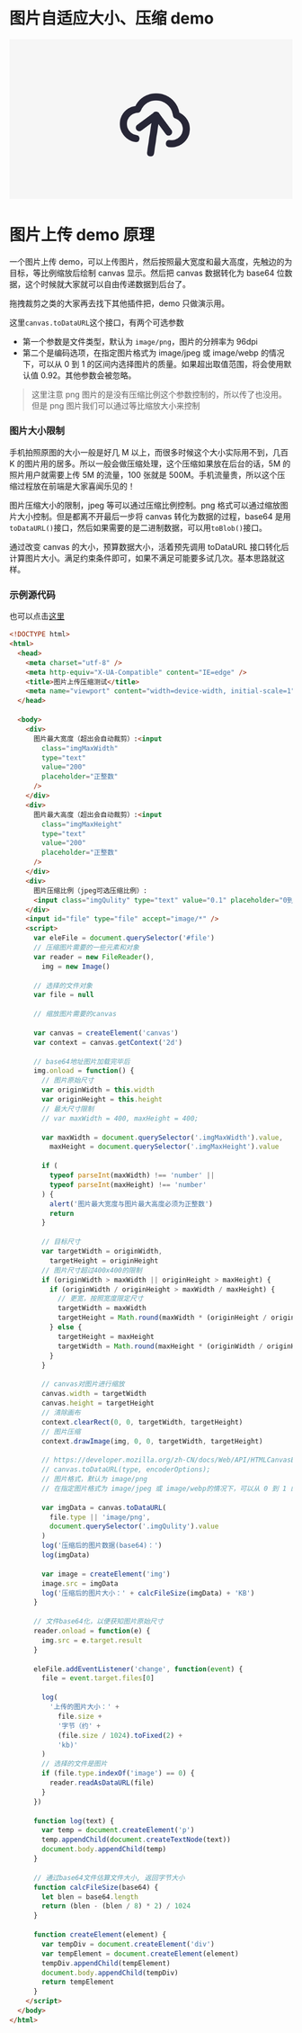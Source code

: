 # 图片自适应大小、压缩 demo

![图片上传](../images/pictureUpload.png)

# 图片上传 demo 原理

一个图片上传 demo，可以上传图片，然后按照最大宽度和最大高度，先触边的为目标，等比例缩放后绘制 canvas 显示。然后把 canvas 数据转化为 base64 位数据，这个时候就大家就可以自由传递数据到后台了。

拖拽裁剪之类的大家再去找下其他插件把，demo 只做演示用。

这里`canvas.toDataURL`这个接口，有两个可选参数

- 第一个参数是文件类型，默认为 `image/png`，图片的分辨率为 96dpi
- 第二个是编码选项，在指定图片格式为 image/jpeg 或 image/webp 的情况下，可以从 0 到 1 的区间内选择图片的质量。如果超出取值范围，将会使用默认值 0.92。其他参数会被忽略。

> 这里注意 png 图片的是没有压缩比例这个参数控制的，所以传了也没用。但是 png 图片我们可以通过等比缩放大小来控制

### 图片大小限制

手机拍照原图的大小一般是好几 M 以上，而很多时候这个大小实际用不到，几百 K 的图片用的居多。所以一般会做压缩处理，这个压缩如果放在后台的话，5M 的照片用户就需要上传 5M 的流量，100 张就是 500M。手机流量贵，所以这个压缩过程放在前端是大家喜闻乐见的！

图片压缩大小的限制，jpeg 等可以通过压缩比例控制。png 格式可以通过缩放图片大小控制。但是都离不开最后一步将 canvas 转化为数据的过程，base64 是用`toDataURL()`接口，然后如果需要的是二进制数据，可以用`toBlob()`接口。

通过改变 canvas 的大小，预算数据大小，活着预先调用 toDataURL 接口转化后计算图片大小。满足约束条件即可，如果不满足可能要多试几次。基本思路就这样。

### 示例源代码

也可以点击[这里](/code/pictureUpload/index.html)

```html
<!DOCTYPE html>
<html>
  <head>
    <meta charset="utf-8" />
    <meta http-equiv="X-UA-Compatible" content="IE=edge" />
    <title>图片上传压缩测试</title>
    <meta name="viewport" content="width=device-width, initial-scale=1" />
  </head>

  <body>
    <div>
      图片最大宽度（超出会自动裁剪）:<input
        class="imgMaxWidth"
        type="text"
        value="200"
        placeholder="正整数"
      />
    </div>
    <div>
      图片最大高度（超出会自动裁剪）:<input
        class="imgMaxHeight"
        type="text"
        value="200"
        placeholder="正整数"
      />
    </div>
    <div>
      图片压缩比例（jpeg可选压缩比例）:
      <input class="imgQulity" type="text" value="0.1" placeholder="0到1" />
    </div>
    <input id="file" type="file" accept="image/*" />
    <script>
      var eleFile = document.querySelector('#file')
      // 压缩图片需要的一些元素和对象
      var reader = new FileReader(),
        img = new Image()

      // 选择的文件对象
      var file = null

      // 缩放图片需要的canvas

      var canvas = createElement('canvas')
      var context = canvas.getContext('2d')

      // base64地址图片加载完毕后
      img.onload = function() {
        // 图片原始尺寸
        var originWidth = this.width
        var originHeight = this.height
        // 最大尺寸限制
        // var maxWidth = 400, maxHeight = 400;

        var maxWidth = document.querySelector('.imgMaxWidth').value,
          maxHeight = document.querySelector('.imgMaxHeight').value

        if (
          typeof parseInt(maxWidth) !== 'number' ||
          typeof parseInt(maxHeight) !== 'number'
        ) {
          alert('图片最大宽度与图片最大高度必须为正整数')
          return
        }

        // 目标尺寸
        var targetWidth = originWidth,
          targetHeight = originHeight
        // 图片尺寸超过400x400的限制
        if (originWidth > maxWidth || originHeight > maxHeight) {
          if (originWidth / originHeight > maxWidth / maxHeight) {
            // 更宽，按照宽度限定尺寸
            targetWidth = maxWidth
            targetHeight = Math.round(maxWidth * (originHeight / originWidth))
          } else {
            targetHeight = maxHeight
            targetWidth = Math.round(maxHeight * (originWidth / originHeight))
          }
        }

        // canvas对图片进行缩放
        canvas.width = targetWidth
        canvas.height = targetHeight
        // 清除画布
        context.clearRect(0, 0, targetWidth, targetHeight)
        // 图片压缩
        context.drawImage(img, 0, 0, targetWidth, targetHeight)

        // https://developer.mozilla.org/zh-CN/docs/Web/API/HTMLCanvasElement/toDataURL
        // canvas.toDataURL(type, encoderOptions);
        // 图片格式，默认为 image/png
        // 在指定图片格式为 image/jpeg 或 image/webp的情况下，可以从 0 到 1 的区间内选择图片的质量。如果超出取值范围，将会使用默认值 0.92。其他参数会被忽略。

        var imgData = canvas.toDataURL(
          file.type || 'image/png',
          document.querySelector('.imgQulity').value
        )
        log('压缩后的图片数据(base64)：')
        log(imgData)

        var image = createElement('img')
        image.src = imgData
        log('压缩后的图片大小：' + calcFileSize(imgData) + 'KB')
      }

      // 文件base64化，以便获知图片原始尺寸
      reader.onload = function(e) {
        img.src = e.target.result
      }

      eleFile.addEventListener('change', function(event) {
        file = event.target.files[0]

        log(
          '上传的图片大小：' +
            file.size +
            '字节（约' +
            (file.size / 1024).toFixed(2) +
            'kb)'
        )
        // 选择的文件是图片
        if (file.type.indexOf('image') == 0) {
          reader.readAsDataURL(file)
        }
      })

      function log(text) {
        var temp = document.createElement('p')
        temp.appendChild(document.createTextNode(text))
        document.body.appendChild(temp)
      }

      // 通过base64文件估算文件大小, 返回字节大小
      function calcFileSize(base64) {
        let blen = base64.length
        return (blen - (blen / 8) * 2) / 1024
      }

      function createElement(element) {
        var tempDiv = document.createElement('div')
        var tempElement = document.createElement(element)
        tempDiv.appendChild(tempElement)
        document.body.appendChild(tempDiv)
        return tempElement
      }
    </script>
  </body>
</html>
```
